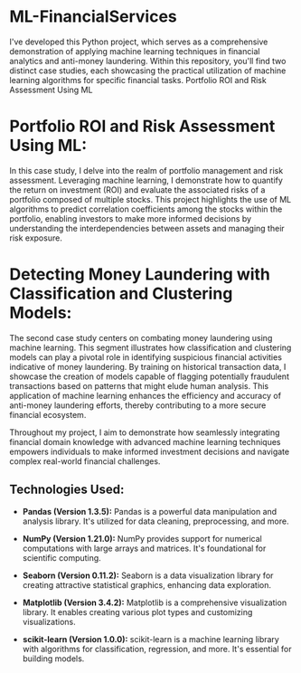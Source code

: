 # ML-FinancialServices
I've developed this Python project, which serves as a comprehensive demonstration of applying machine learning techniques in financial analytics and anti-money laundering. Within this repository, you'll find two distinct case studies, each showcasing the practical utilization of machine learning algorithms for specific financial tasks.
Portfolio ROI and Risk Assessment Using ML

# Portfolio ROI and Risk Assessment Using ML:

In this case study, I delve into the realm of portfolio management and risk assessment. Leveraging machine learning, I demonstrate how to quantify the return on investment (ROI) and evaluate the associated risks of a portfolio composed of multiple stocks. This project highlights the use of ML algorithms to predict correlation coefficients among the stocks within the portfolio, enabling investors to make more informed decisions by understanding the interdependencies between assets and managing their risk exposure.

# Detecting Money Laundering with Classification and Clustering Models:

The second case study centers on combating money laundering using machine learning. This segment illustrates how classification and clustering models can play a pivotal role in identifying suspicious financial activities indicative of money laundering. By training on historical transaction data, I showcase the creation of models capable of flagging potentially fraudulent transactions based on patterns that might elude human analysis. This application of machine learning enhances the efficiency and accuracy of anti-money laundering efforts, thereby contributing to a more secure financial ecosystem.

Throughout my project, I aim to demonstrate how seamlessly integrating financial domain knowledge with advanced machine learning techniques empowers individuals to make informed investment decisions and navigate complex real-world financial challenges.

## Technologies Used:

- **Pandas (Version 1.3.5):**
  Pandas is a powerful data manipulation and analysis library. It's utilized for data cleaning, preprocessing, and more.

- **NumPy (Version 1.21.0):**
  NumPy provides support for numerical computations with large arrays and matrices. It's foundational for scientific computing.

- **Seaborn (Version 0.11.2):**
  Seaborn is a data visualization library for creating attractive statistical graphics, enhancing data exploration.

- **Matplotlib (Version 3.4.2):**
  Matplotlib is a comprehensive visualization library. It enables creating various plot types and customizing visualizations.

- **scikit-learn (Version 1.0.0):**
  scikit-learn is a machine learning library with algorithms for classification, regression, and more. It's essential for building models.
